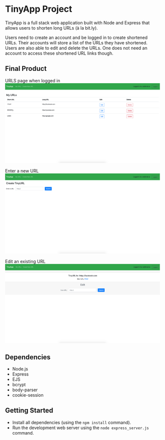 # TinyApp Project

TinyApp is a full stack web application built with Node and Express that allows users to shorten long URLs (à la bit.ly).

Users need to create an account and be logged in to create shortened URLs. Their accounts will store a list of the URLs they have shortened. Users are also able to edit and delete the URLs. One does not need an account to access these shortened URL links though.   

## Final Product
URLS page when logged in
!["Screenshot of URLS page when logged in"](https://github.com/cphung1/tinyapp/blob/master/docs/urls-page-logged.png)

Enter a new URL
!["Screenshot of new URL page"](https://github.com/cphung1/tinyapp/blob/master/docs/new-url.png)

Edit an existing URL
!["Screenshot of short page"](https://github.com/cphung1/tinyapp/blob/master/docs/edit-url.png)

## Dependencies

- Node.js
- Express
- EJS
- bcrypt
- body-parser
- cookie-session

## Getting Started

- Install all dependencies (using the `npm install` command).
- Run the development web server using the `node express_server.js` command.